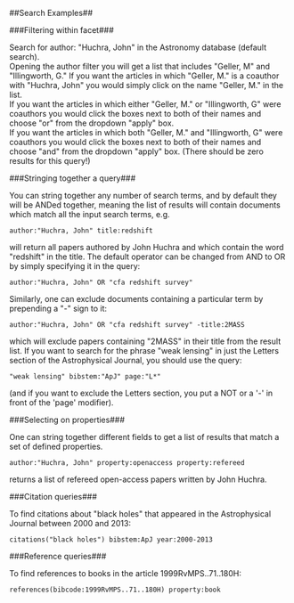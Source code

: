 ##Search Examples##

###Filtering within facet###

Search for author: "Huchra, John" in the Astronomy database (default search).  
Opening the author filter you will get a list that includes "Geller, M" and "Illingworth, G."  If you want the articles in which "Geller, M." is a coauthor with "Huchra, John" you would simply click on the name "Geller, M." in the list.  
If you want the articles in which either "Geller, M." or "Illingworth, G" were coauthors you would click the boxes next to both of their names and choose "or" from the dropdown "apply" box.  
If you want the articles in which both "Geller, M." and "Illingworth, G" were coauthors you would click the boxes next to both of their names and choose "and" from the dropdown "apply" box.  (There should be zero results for this query!)  

###Stringing together a query###

You can string together any number of search terms, and by default they will be ANDed together, meaning the list of results will contain documents which match all the input search terms, e.g.

    author:"Huchra, John" title:redshift

will return all papers authored by John Huchra and which contain the word "redshift" in the title. The default operator can be changed from AND to OR by simply specifying it in the query:

    author:"Huchra, John" OR "cfa redshift survey"

Similarly, one can exclude documents containing a particular term by prepending a "-" sign to it:

    author:"Huchra, John" OR "cfa redshift survey" -title:2MASS

which will exclude papers containing "2MASS" in their title from the result list. If you want to search for the phrase "weak lensing" in just the Letters section of the Astrophysical Journal, you should use the query:

    "weak lensing" bibstem:"ApJ" page:"L*"

(and if you want to exclude the Letters section, you put a NOT or a '-' in front of the 'page' modifier).

###Selecting on properties###

One can string together different fields to get a list of results that match a set of defined properties.  

    author:"Huchra, John" property:openaccess property:refereed
        
returns a list of refereed open-access papers written by John Huchra.

###Citation queries###

To find citations about "black holes" that appeared in the Astrophysical Journal between 2000 and 2013:

    citations("black holes") bibstem:ApJ year:2000-2013
        
###Reference queries###
        
To find references to books in the article 1999RvMPS..71..180H:

    references(bibcode:1999RvMPS..71..180H) property:book
